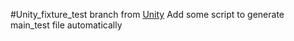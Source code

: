 #Unity_fixture_test
branch from [Unity](https://github.com/ThrowTheSwitch/Unity)
Add some script to generate main_test file automatically

